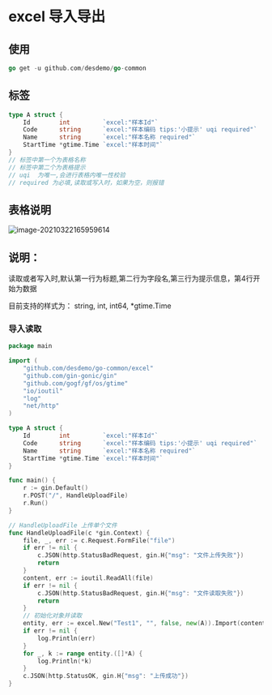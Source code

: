 # excel 导入导出

## 使用

```go
go get -u github.com/desdemo/go-common
```



## 标签

```go
type A struct {
	Id        int         `excel:"样本Id"`
	Code      string      `excel:"样本编码 tips:'小提示' uqi required"`
	Name      string      `excel:"样本名称 required"`
	StartTime *gtime.Time `excel:"样本时间"`
}
// 标签中第一个为表格名称 
// 标签中第二个为表格提示
// uqi  为唯一,会进行表格内唯一性校验
// required 为必填,读取或写入时，如果为空，则报错 
```

## 表格说明

![image-20210322165959614](https://gitee.com/desdemo/blog-image/raw/master/img/image-20210322165959614.png)

## 说明：

读取或者写入时,默认第一行为标题,第二行为字段名,第三行为提示信息，第4行开始为数据

目前支持的样式为： string, int, int64, *gtime.Time

### 导入读取

```go
package main

import (
	"github.com/desdemo/go-common/excel"
	"github.com/gin-gonic/gin"
	"github.com/gogf/gf/os/gtime"
	"io/ioutil"
	"log"
	"net/http"
)

type A struct {
	Id        int         `excel:"样本Id"`
	Code      string      `excel:"样本编码 tips:'小提示' uqi required"`
	Name      string      `excel:"样本名称 required"`
	StartTime *gtime.Time `excel:"样本时间"`
}

func main() {
	r := gin.Default()
	r.POST("/", HandleUploadFile)
	r.Run()
}

// HandleUploadFile 上传单个文件
func HandleUploadFile(c *gin.Context) {
	file, _, err := c.Request.FormFile("file")
	if err != nil {
		c.JSON(http.StatusBadRequest, gin.H{"msg": "文件上传失败"})
		return
	}
	content, err := ioutil.ReadAll(file)
	if err != nil {
		c.JSON(http.StatusBadRequest, gin.H{"msg": "文件读取失败"})
		return
	}
    // 初始化对象并读取
	entity, err := excel.New("Test1", "", false, new(A)).Import(content)
	if err != nil {
		log.Println(err)
	}
	for _, k := range entity.([]*A) {
		log.Println(*k)
	}
	c.JSON(http.StatusOK, gin.H{"msg": "上传成功"})
}

```

